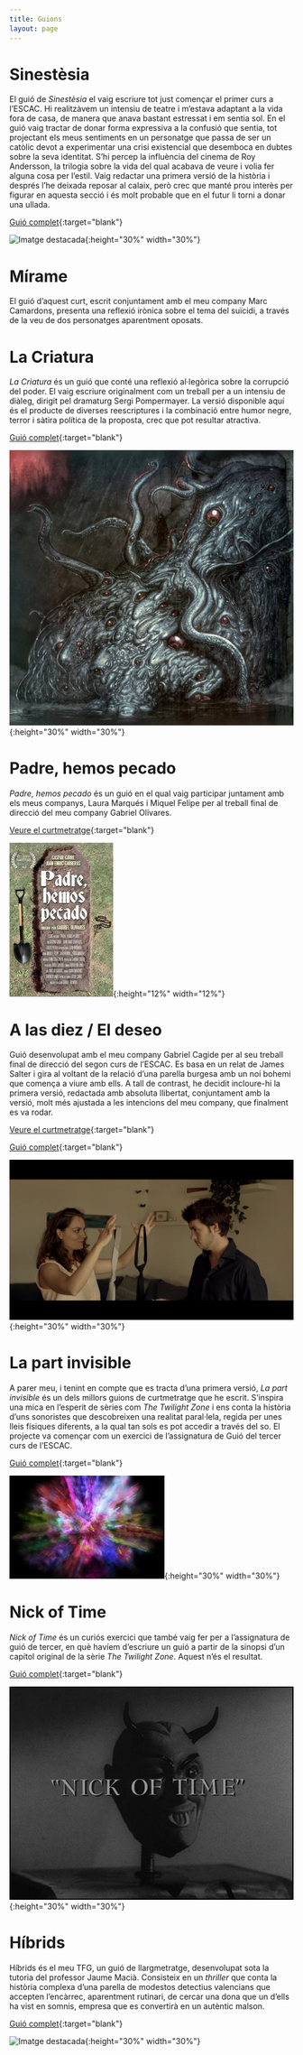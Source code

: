 ```yaml
---
title: Guions
layout: page
---
```


# Sinestèsia 

El guió de *Sinestèsia* el vaig escriure tot just començar el primer curs a l’ESCAC. Hi realitzàvem un intensiu de teatre i m’estava adaptant a la vida fora de casa, de manera que anava bastant estressat i em sentia sol. En el guió vaig tractar de donar forma expressiva a la confusió que sentia, tot projectant els meus sentiments en un personatge que passa de ser un catòlic devot a experimentar una crisi existencial que desemboca en dubtes sobre la seva identitat. S’hi percep la influència del cinema de Roy Andersson, la trilogia sobre la vida del qual acabava de veure i volia fer alguna cosa per l’estil. Vaig redactar una primera versió de la història i després l’he deixada reposar al calaix, però crec que manté prou interès per figurar en aquesta secció i és molt probable que en el futur li torni a donar una ullada. 

[Guió complet](assets/pdf/Sinestesia.pdf){:target="blank"}

![Imatge destacada](assets/images/guions/Guions-Sinestèsia.jpg){:height="30%" width="30%"}

# Mírame

El guió d’aquest curt, escrit conjuntament amb el meu company Marc Camardons,  presenta una reflexió irònica sobre el tema del suïcidi, a través de la veu de dos personatges aparentment oposats.

# La Criatura

*La Criatura* és un guió que conté una reflexió al·legòrica sobre la corrupció del poder. El vaig escriure originalment com un treball per a un intensiu de diàleg, dirigit pel dramaturg Sergi Pompermayer. La versió disponible aquí és el producte de diverses reescriptures i la combinació  entre humor negre, terror i sàtira política de la proposta, crec que pot resultar atractiva.

[Guió complet](assets/pdf/La-Criatura.pdf){:target="blank"}

![Imatge destacada](assets/images/guions/Guions-La-Criatura.jpeg){:height="30%" width="30%"}

# Padre, hemos pecado

*Padre, hemos pecado* és un guió en el qual vaig participar juntament amb els meus companys, Laura Marqués i Miquel Felipe per al treball final de direcció del meu company Gabriel Olivares.

[Veure el curtmetratge](https://www.youtube.com/watch?v=E9rl6thSlJ8){:target="blank"}

![Imatge destacada](assets/images/guions/Guions-Padre-hemos-pecado.jpg){:height="12%" width="12%"}

# A las diez / El deseo

Guió desenvolupat amb el meu company Gabriel Cagide per al seu treball final de direcció del segon curs de l’ESCAC.  Es basa en un relat de James Salter i gira al voltant de la relació d’una parella burgesa amb un noi bohemi que comença a viure amb ells. A tall de contrast, he decidit incloure-hi la primera versió, redactada amb absoluta llibertat, conjuntament amb la versió, molt més ajustada a les intencions del meu company, que finalment es va rodar.

[Veure el curtmetratge](https://www.youtube.com/watch?v=swLevRQe62k){:target="blank"}

[Guió complet](assets/pdf/El-Deseo.pdf){:target="blank"}

![Imatge destacada](assets/images/guions/Guions-A-las-diez.png){:height="30%" width="30%"}

# La part invisible

A parer meu, i tenint en compte que es tracta d’una primera versió, *La part invisible* és un dels millors guions de curtmetratge que he escrit. S’inspira una mica en l’esperit de sèries com *The Twilight Zone* i ens conta la història d’uns sonoristes que descobreixen una realitat paral·lela, regida per unes lleis físiques diferents, a la qual tan sols es pot accedir a través del so. El projecte va començar com un exercici de l’assignatura de Guió del tercer curs de l’ESCAC.

[Guió complet](assets/pdf/La-Part-Invisible.pdf){:target="blank"}

![Imatge destacada](assets/images/guions/Guions-La-part-invisible.jpg){:height="30%" width="30%"}

# Nick of Time 

*Nick of Time* és un curiós exercici que també vaig fer per a l’assignatura de guió de tercer, en què havíem d’escriure un guió a partir de la sinopsi d’un capítol original de la sèrie *The Twilight Zone*. Aquest n’és el resultat.

[Guió complet](assets/pdf/Nick-of-Time.pdf){:target="blank"}

![Imatge destacada](assets/images/guions/Guions-Nick-of-time.jpg){:height="30%" width="30%"}

# Híbrids

Híbrids és el meu TFG, un guió de llargmetratge, desenvolupat sota la tutoria del professor Jaume Macià.  Consisteix en un *thriller* que conta la història complexa d’una parella de modestos detectius valencians que accepten l’encàrrec, aparentment rutinari, de cercar una dona que un d’ells ha vist en somnis, empresa que es convertirà en un autèntic malson.

[Guió complet](assets/pdf/HIBRIDS.pdf){:target="blank"}

![Imatge destacada](assets/images/guions/Guions-Híbrids.png){:height="30%" width="30%"}

